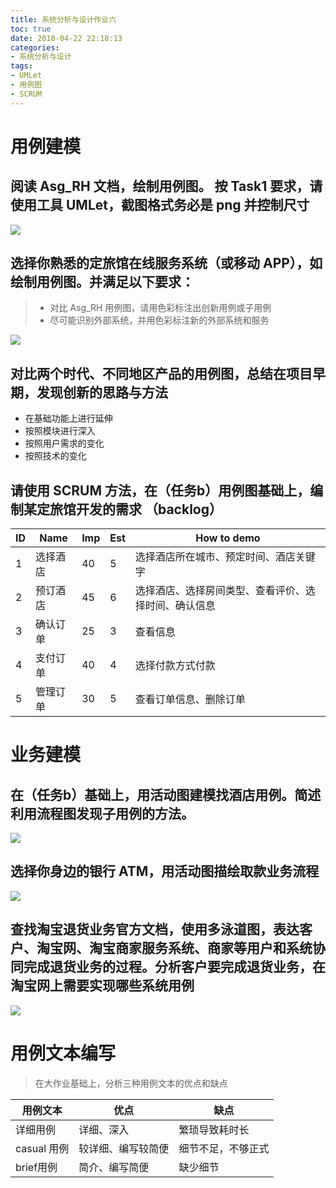```yaml
---
title: 系统分析与设计作业六
toc: true
date: 2018-04-22 22:18:13
categories:
- 系统分析与设计
tags:
- UMLet
- 用例图
- SCRUM
---
```


# 用例建模

## 阅读 Asg_RH 文档，绘制用例图。 按 Task1 要求，请使用工具 UMLet，截图格式务必是 png 并控制尺寸

<!-- more -->

![](/images/lesson6.png)

## 选择你熟悉的定旅馆在线服务系统（或移动 APP），如绘制用例图。并满足以下要求：

> - 对比 Asg_RH 用例图，请用色彩标注出创新用例或子用例
> - 尽可能识别外部系统，并用色彩标注新的外部系统和服务

![](/images/lesson6b.png)

## 对比两个时代、不同地区产品的用例图，总结在项目早期，发现创新的思路与方法

- 在基础功能上进行延伸
- 按照模块进行深入
- 按照用户需求的变化
- 按照技术的变化

## 请使用 SCRUM 方法，在（任务b）用例图基础上，编制某定旅馆开发的需求 （backlog）

| ID   | Name     | Imp  | Est  | How to demo                                          |
| ---- | -------- | ---- | ---- | ---------------------------------------------------- |
| 1    | 选择酒店 | 40   | 5    | 选择酒店所在城市、预定时间、酒店关键字               |
| 2    | 预订酒店 | 45   | 6    | 选择酒店、选择房间类型、查看评价、选择时间、确认信息 |
| 3    | 确认订单 | 25   | 3    | 查看信息                                             |
| 4    | 支付订单 | 40   | 4    | 选择付款方式付款                                     |
| 5    | 管理订单 | 30   | 5    | 查看订单信息、删除订单                               |

# 业务建模

## 在（任务b）基础上，用活动图建模找酒店用例。简述利用流程图发现子用例的方法。

![](/images/lesson6_3.png)

## 选择你身边的银行 ATM，用活动图描绘取款业务流程

![](/images/lesson6_3b.png)

## 查找淘宝退货业务官方文档，使用多泳道图，表达客户、淘宝网、淘宝商家服务系统、商家等用户和系统协同完成退货业务的过程。分析客户要完成退货业务，在淘宝网上需要实现哪些系统用例

![](/images/lesson6_3c.png)

# 用例文本编写

> 在大作业基础上，分析三种用例文本的优点和缺点

| 用例文本    | 优点               | 缺点               |
| ----------- | ------------------ | ------------------ |
| 详细用例    | 详细、深入         | 繁琐导致耗时长     |
| casual 用例 | 较详细、编写较简便 | 细节不足，不够正式 |
| brief用例   | 简介、编写简便     | 缺少细节           |